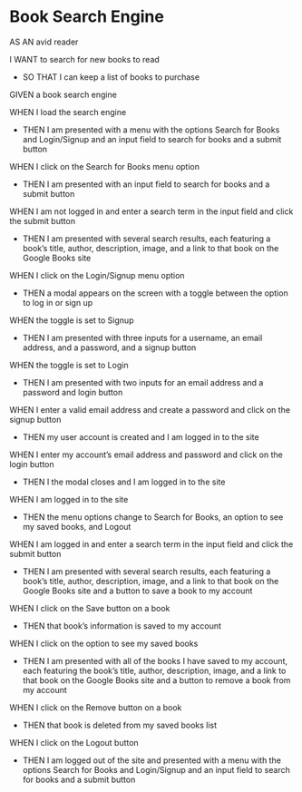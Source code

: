 # Book Search Engine

AS AN avid reader

I WANT to search for new books to read
- SO THAT I can keep a list of books to purchase

GIVEN a book search engine

WHEN I load the search engine
- THEN I am presented with a menu with the options Search for Books and Login/Signup and an input field to search for books and a submit button

WHEN I click on the Search for Books menu option
- THEN I am presented with an input field to search for books and a submit button

WHEN I am not logged in and enter a search term in the input field and click the submit button
- THEN I am presented with several search results, each featuring a book’s title, author, description, image, and a link to that book on the Google Books site

WHEN I click on the Login/Signup menu option
- THEN a modal appears on the screen with a toggle between the option to log in or sign up

WHEN the toggle is set to Signup
- THEN I am presented with three inputs for a username, an email address, and a password, and a signup button

WHEN the toggle is set to Login
- THEN I am presented with two inputs for an email address and a password and login button

WHEN I enter a valid email address and create a password and click on the signup button
- THEN my user account is created and I am logged in to the site

WHEN I enter my account’s email address and password and click on the login button
- THEN I the modal closes and I am logged in to the site

WHEN I am logged in to the site
- THEN the menu options change to Search for Books, an option to see my saved books, and Logout

WHEN I am logged in and enter a search term in the input field and click the submit button
- THEN I am presented with several search results, each featuring a book’s title, author, description, image, and a link to that book on the Google Books site and a button to save a book to my account

WHEN I click on the Save button on a book
- THEN that book’s information is saved to my account

WHEN I click on the option to see my saved books
- THEN I am presented with all of the books I have saved to my account, each featuring the book’s title, author, description, image, and a link to that book on the Google Books site and a button to remove a book from my account

WHEN I click on the Remove button on a book
- THEN that book is deleted from my saved books list

WHEN I click on the Logout button
- THEN I am logged out of the site and presented with a menu with the options Search for Books and Login/Signup and an input field to search for books and a submit button  
